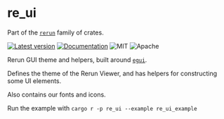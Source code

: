 # re_ui

Part of the [`rerun`](https://github.com/rerun-io/rerun) family of crates.

[![Latest version](https://img.shields.io/crates/v/re_ui.svg)](https://crates.io/crates/re_ui)
[![Documentation](https://docs.rs/re_ui/badge.svg)](https://docs.rs/re_ui)
![MIT](https://img.shields.io/badge/license-MIT-blue.svg)
![Apache](https://img.shields.io/badge/license-Apache-blue.svg)

Rerun GUI theme and helpers, built around [`egui`](https://www.egui.rs/).

Defines the theme of the Rerun Viewer, and has helpers for constructing some UI elements.

Also contains our fonts and icons.

Run the example with `cargo r -p re_ui --example re_ui_example`
